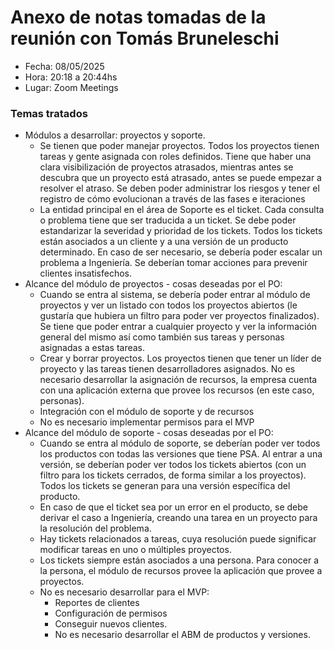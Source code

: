 # Anexo de notas tomadas de la reunión con Tomás Bruneleschi

* Fecha: 08/05/2025
* Hora: 20:18 a 20:44hs
* Lugar: Zoom Meetings


### Temas tratados
* Módulos a desarrollar: proyectos y soporte.
  * Se tienen que poder manejar proyectos. Todos los proyectos tienen tareas y gente asignada con roles definidos.
  Tiene que haber una clara visibilización de proyectos atrasados, mientras antes se descubra que un proyecto está 
  atrasado, antes se puede empezar a resolver el atraso. Se deben poder administrar los riesgos y tener el registro de 
  cómo evolucionan a través de las fases e iteraciones
  * La entidad principal en el área de Soporte es el ticket. Cada consulta o problema tiene que ser traducida a un 
  ticket. Se debe poder estandarizar la severidad y prioridad de los tickets. Todos los tickets están asociados a un 
  cliente y a una versión de un producto determinado. En caso de ser necesario, se debería poder escalar un problema a 
  Ingeniería. Se deberían tomar acciones para prevenir clientes insatisfechos.
* Alcance del módulo de proyectos - cosas deseadas por el PO:
  * Cuando se entra al sistema, se debería poder entrar al módulo de proyectos y ver un listado con todos los proyectos
  abiertos (le gustaría que hubiera un filtro para poder ver proyectos finalizados). Se tiene que poder entrar a 
  cualquier proyecto y ver la información general del mismo así como también sus tareas y personas asignadas a estas 
  tareas.
  * Crear y borrar proyectos. Los proyectos tienen que tener un líder de proyecto y las tareas tienen desarrolladores 
  asignados. No es necesario desarrollar la asignación de recursos, la empresa cuenta con una aplicación externa que 
  provee los recursos (en este caso, personas).
  * Integración con el módulo de soporte y de recursos
  * No es necesario implementar permisos para el MVP
* Alcance del módulo de soporte - cosas deseadas por el PO:
  * Cuando se entra al módulo de soporte, se deberían poder ver todos los productos con todas las versiones que tiene
  PSA. Al entrar a una versión, se deberían poder ver todos los tickets abiertos (con un filtro para los tickets 
  cerrados, de forma similar a los proyectos). Todos los tickets se generan para una versión específica del producto.
  * En caso de que el ticket sea por un error en el producto, se debe derivar el caso a Ingeniería, creando una tarea
  en un proyecto para la resolución del problema.
  * Hay tickets relacionados a tareas, cuya resolución puede significar modificar tareas en uno o múltiples proyectos.
  * Los tickets siempre están asociados a una persona. Para conocer a la persona, el módulo de recursos provee la 
  aplicación que provee a proyectos.
  * No es necesario desarrollar para el MVP:
    * Reportes de clientes
    * Configuración de permisos
    * Conseguir nuevos clientes.
    * No es necesario desarrollar el ABM de productos y versiones.
